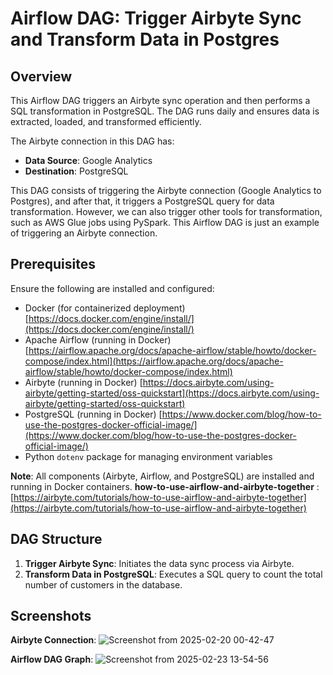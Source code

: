 # Airflow DAG: Trigger Airbyte Sync and Transform Data in Postgres

## Overview

This Airflow DAG triggers an Airbyte sync operation and then performs a SQL transformation in PostgreSQL. The DAG runs daily and ensures data is extracted, loaded, and transformed efficiently.

The Airbyte connection in this DAG has:
- **Data Source**: Google Analytics
- **Destination**: PostgreSQL

This DAG consists of triggering the Airbyte connection (Google Analytics to Postgres), and after that, it triggers a PostgreSQL query for data transformation. However, we can also trigger other tools for transformation, such as AWS Glue jobs using PySpark. This Airflow DAG is just an example of triggering an Airbyte connection.

## Prerequisites

Ensure the following are installed and configured:
- Docker (for containerized deployment) [https://docs.docker.com/engine/install/](https://docs.docker.com/engine/install/)
- Apache Airflow (running in Docker)    [https://airflow.apache.org/docs/apache-airflow/stable/howto/docker-compose/index.html](https://airflow.apache.org/docs/apache-airflow/stable/howto/docker-compose/index.html)
- Airbyte (running in Docker) [https://docs.airbyte.com/using-airbyte/getting-started/oss-quickstart](https://docs.airbyte.com/using-airbyte/getting-started/oss-quickstart)
- PostgreSQL (running in Docker)        [https://www.docker.com/blog/how-to-use-the-postgres-docker-official-image/](https://www.docker.com/blog/how-to-use-the-postgres-docker-official-image/)
- Python `dotenv` package for managing environment variables

**Note**: All components (Airbyte, Airflow, and PostgreSQL) are installed and running in Docker containers.
**how-to-use-airflow-and-airbyte-together** : [https://airbyte.com/tutorials/how-to-use-airflow-and-airbyte-together](https://airbyte.com/tutorials/how-to-use-airflow-and-airbyte-together)

## DAG Structure
1. **Trigger Airbyte Sync**: Initiates the data sync process via Airbyte.
2. **Transform Data in PostgreSQL**: Executes a SQL query to count the total number of customers in the database.

## Screenshots
**Airbyte Connection**:
![Screenshot from 2025-02-20 00-42-47](https://github.com/user-attachments/assets/6b312c99-9104-4776-a65b-86ce3aa36d37)

**Airflow DAG Graph**:
![Screenshot from 2025-02-23 13-54-56](https://github.com/user-attachments/assets/7902096a-38f9-4bb4-a397-19ecef11d5c2)






